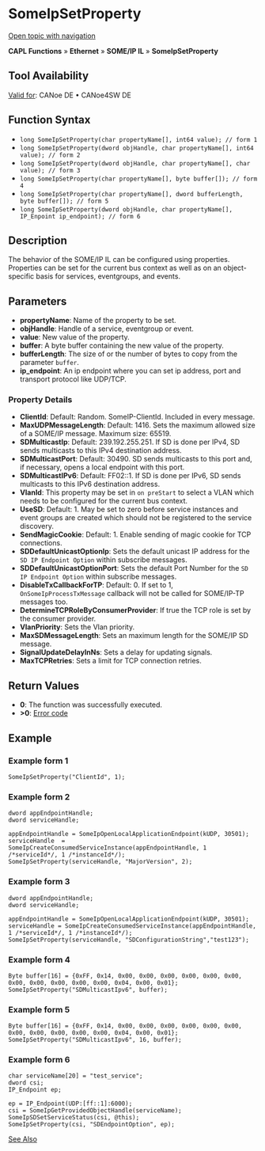 # SomeIpSetProperty

[Open topic with navigation](../../../../../../CANoeDEFamily.htm#Topics/CAPLFunctions/IP/SOMEIPIL/Functions/CAPLfunctionSomeIpSetProperty.md)

**CAPL Functions** » **Ethernet** » **SOME/IP IL** » **SomeIpSetProperty**

## Tool Availability

[Valid for](../../../../Shared/FeatureAvailability.md): CANoe DE • CANoe4SW DE

## Function Syntax

- `long SomeIpSetProperty(char propertyName[], int64 value); // form 1`
- `long SomeIpSetProperty(dword objHandle, char propertyName[], int64 value); // form 2`
- `long SomeIpSetProperty(dword objHandle, char propertyName[], char value); // form 3`
- `long SomeIpSetProperty(char propertyName[], byte buffer[]); // form 4`
- `long SomeIpSetProperty(char propertyName[], dword bufferLength, byte buffer[]); // form 5`
- `long SomeIpSetProperty(dword objHandle, char propertyName[], IP_Enpoint ip_endpoint); // form 6`

## Description

The behavior of the SOME/IP IL can be configured using properties. Properties can be set for the current bus context as well as on an object-specific basis for services, eventgroups, and events.

## Parameters

- **propertyName**: Name of the property to be set.
- **objHandle**: Handle of a service, eventgroup or event.
- **value**: New value of the property.
- **buffer**: A byte buffer containing the new value of the property.
- **bufferLength**: The size of or the number of bytes to copy from the parameter `buffer`.
- **ip_endpoint**: An ip endpoint where you can set ip address, port and transport protocol like UDP/TCP.

### Property Details

- **ClientId**: Default: Random. SomeIP-ClientId. Included in every message.
- **MaxUDPMessageLength**: Default: 1416. Sets the maximum allowed size of a SOME/IP message. Maximum size: 65519.
- **SDMulticastIp**: Default: 239.192.255.251. If SD is done per IPv4, SD sends multicasts to this IPv4 destination address.
- **SDMulticastPort**: Default: 30490. SD sends multicasts to this port and, if necessary, opens a local endpoint with this port.
- **SDMulticastIPv6**: Default: FF02::1. If SD is done per IPv6, SD sends multicasts to this IPv6 destination address.
- **VlanId**: This property may be set in `on preStart` to select a VLAN which needs to be configured for the current bus context.
- **UseSD**: Default: 1. May be set to zero before service instances and event groups are created which should not be registered to the service discovery.
- **SendMagicCookie**: Default: 1. Enable sending of magic cookie for TCP connections.
- **SDDefaultUnicastOptionIp**: Sets the default unicast IP address for the `SD IP Endpoint Option` within subscribe messages.
- **SDDefaultUnicastOptionPort**: Sets the default Port Number for the `SD IP Endpoint Option` within subscribe messages.
- **DisableTxCallbackForTP**: Default: 0. If set to 1, `OnSomeIpProcessTxMessage` callback will not be called for SOME/IP-TP messages too.
- **DetermineTCPRoleByConsumerProvider**: If true the TCP role is set by the consumer provider.
- **VlanPriority**: Sets the Vlan priority.
- **MaxSDMessageLength**: Sets an maximum length for the SOME/IP SD message.
- **SignalUpdateDelayInNs**: Sets a delay for updating signals.
- **MaxTCPRetries**: Sets a limit for TCP connection retries.

## Return Values

- **0**: The function was successfully executed.
- **>0**: [Error code](../../CAPLfunctionsSOMEIPILErrorCodes.md)

## Example

### Example form 1

```plaintext
SomeIpSetProperty("ClientId", 1);
```

### Example form 2

```plaintext
dword appEndpointHandle;
dword serviceHandle;

appEndpointHandle = SomeIpOpenLocalApplicationEndpoint(kUDP, 30501);
serviceHandle  = SomeIpCreateConsumedServiceInstance(appEndpointHandle, 1 /*serviceId*/, 1 /*instanceId*/);
SomeIpSetProperty(serviceHandle, "MajorVersion", 2);
```

### Example form 3

```plaintext
dword appEndpointHandle;
dword serviceHandle;

appEndpointHandle = SomeIpOpenLocalApplicationEndpoint(kUDP, 30501);
serviceHandle = SomeIpCreateConsumedServiceInstance(appEndpointHandle, 1 /*serviceId*/, 1 /*instanceId*/);
SomeIpSetProperty(serviceHandle, "SDConfigurationString","test123");
```

### Example form 4

```plaintext
Byte buffer[16] = {0xFF, 0x14, 0x00, 0x00, 0x00, 0x00, 0x00, 0x00, 0x00, 0x00, 0x00, 0x00, 0x00, 0x04, 0x00, 0x01};
SomeIpSetProperty("SDMulticastIpv6", buffer);
```

### Example form 5

```plaintext
Byte buffer[16] = {0xFF, 0x14, 0x00, 0x00, 0x00, 0x00, 0x00, 0x00, 0x00, 0x00, 0x00, 0x00, 0x00, 0x04, 0x00, 0x01};
SomeIpSetProperty("SDMulticastIpv6", 16, buffer);
```

### Example form 6

```plaintext
char serviceName[20] = "test_service";
dword csi;
IP_Endpoint ep;

ep = IP_Endpoint(UDP:[ff::1]:6000);
csi = SomeIpGetProvidedObjectHandle(serviceName);
SomeIpSDSetServiceStatus(csi, @this);
SomeIpSetProperty(csi, "SDEndpointOption", ep);
```

[See Also](javascript:void(0);)
